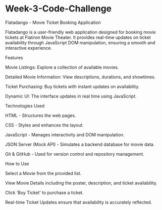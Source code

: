 # Week-3-Code-Challenge
Flatadango - Movie Ticket Booking Application

Flatadango is a user-friendly web application designed for booking movie tickets at Flatiron Movie Theater. It provides real-time updates on ticket availability through JavaScript DOM manipulation, ensuring a smooth and interactive experience.

Features

Movie Listings: Explore a collection of available movies.

Detailed Movie Information: View descriptions, durations, and showtimes.

Ticket Purchasing: Buy tickets with instant updates on availability.

Dynamic UI: The interface updates in real time using JavaScript.

Technologies Used

HTML - Structures the web pages.

CSS - Styles and enhances the layout.

JavaScript - Manages interactivity and DOM manipulation.

JSON Server (Mock API) - Simulates a backend database for movie data.

Git & GitHub - Used for version control and repository management.

How to Use

Select a Movie from the provided list.

View Movie Details including the poster, description, and ticket availability.

Click 'Buy Ticket' to purchase a ticket.

Real-time Ticket Updates ensure that availability is accurately reflected.
